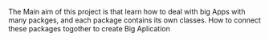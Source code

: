 The Main aim of this project is that learn how to deal with big Apps with many packges, and each package contains its own classes. How to connect these packages togother to create Big Aplication

